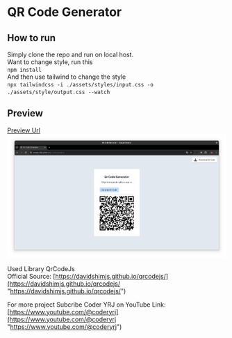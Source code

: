 # QR Code Generator

## How to run

Simply clone the repo and run on local host.  
Want to change style, run this  
`npm install`  
And then use tailwind to change the style  
`npx tailwindcss -i ./assets/styles/input.css -o ./assets/style/output.css --watch`

## Preview
[Preview Url](https://ameghcoder.github.io/qr-code-generator/)
![Preview Image](/assets/image/preview.png)

Used Library QrCodeJs  
Official Source:  [https://davidshimjs.github.io/qrcodejs/](https://davidshimjs.github.io/qrcodejs/ "https://davidshimjs.github.io/qrcodejs/")

For more project Subcribe Coder YRJ on YouTube Link:  [https://www.youtube.com/@coderyrj](https://www.youtube.com/@coderyrj "https://www.youtube.com/@coderyrj")
